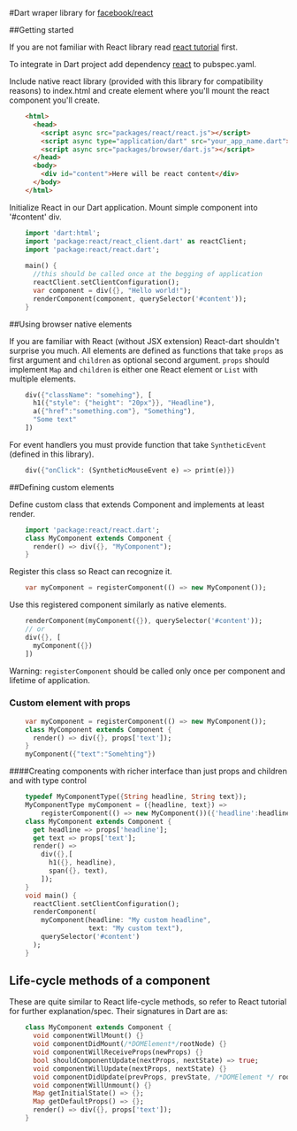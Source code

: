 #Dart wraper library for [facebook/react](http://facebook.github.io/)

##Getting started

If you are not familiar with React library read [react tutorial](http://facebook.github.io/react/docs/getting-started.html) first.

To integrate in Dart project add dependency [react](https://pub.dartlang.org/packages/react) to pubspec.yaml.

Include native react library (provided with this library for compatibility reasons) to index.html and create element where you'll mount the react component you'll create.

```html
    <html>
      <head>
        <script async src="packages/react/react.js"></script>
        <script async type="application/dart" src="your_app_name.dart"></script>
        <script async src="packages/browser/dart.js"></script>
      </head>
      <body>
        <div id="content">Here will be react content</div>
      </body>
    </html>
```

Initialize React in our Dart application. Mount simple component into '#content' div.

```dart
    import 'dart:html';
    import 'package:react/react_client.dart' as reactClient;
    import 'package:react/react.dart';
    
    main() {
      //this should be called once at the begging of application
      reactClient.setClientConfiguration();
      var component = div({}, "Hello world!");
      renderComponent(component, querySelector('#content'));
    }
```

##Using browser native elements

If you are familiar with React (without JSX extension) React-dart shouldn't surprise you much. All elements are defined as 
functions that take `props` as first argument and `children` as optional second argument. `props` should implement `Map` and `children` is either one React element or `List` with multiple elements.

```dart
    div({"className": "somehing"}, [
      h1({"style": {"height": "20px"}}, "Headline"),
      a({"href":"something.com"}, "Something"),
      "Some text"
    ])
```

For event handlers you must provide function that take `SyntheticEvent` (defined in this library).

```dart
    div({"onClick": (SyntheticMouseEvent e) => print(e)})
```

##Defining custom elements

Define custom class that extends Component and implements at least render.

```dart
    import 'package:react/react.dart';
    class MyComponent extends Component {
      render() => div({}, "MyComponent");
    }
```
    
Register this class so React can recognize it.

```dart
    var myComponent = registerComponent(() => new MyComponent());
```

Use this registered component similarly as native elements.

```dart
    renderComponent(myComponent({}), querySelector('#content'));
    // or
    div({}, [
      myComponent({})
    ])
```

Warning: `registerComponent` should be called only once per component and lifetime of application.

### Custom element with props

```dart
    var myComponent = registerComponent(() => new MyComponent());
    class MyComponent extends Component {
      render() => div({}, props['text']);
    }
    myComponent({"text":"Somehting"})
```

####Creating components with richer interface than just props and children and with type control

```dart
    typedef MyComponentType({String headline, String text});
    MyComponentType myComponent = ({headline, text}) =>
        registerComponent(() => new MyComponent())({'headline':headline, 'text':text});
    class MyComponent extends Component {
      get headline => props['headline'];
      get text => props['text'];
      render() =>
        div({},[
          h1({}, headline),
          span({}, text),
        ]);
    }
    void main() {
      reactClient.setClientConfiguration();
      renderComponent(
        myComponent(headline: "My custom headline",
                    text: "My custom text"),
        querySelector('#content')
      );
    }
```

## Life-cycle methods of a component

These are quite similar to React life-cycle methods, so refer to React tutorial for further
explanation/spec. Their signatures in Dart are as:

```dart
    class MyComponent extends Component {
      void componentWillMount() {}
      void componentDidMount(/*DOMElement*/rootNode) {}
      void componentWillReceiveProps(newProps) {}
      bool shouldComponentUpdate(nextProps, nextState) => true;
      void componentWillUpdate(nextProps, nextState) {}
      void componentDidUpdate(prevProps, prevState, /*DOMElement */ rootNode) {}
      void componentWillUnmount() {}
      Map getInitialState() => {};
      Map getDefaultProps() => {};
      render() => div({}, props['text']);
    }
```

